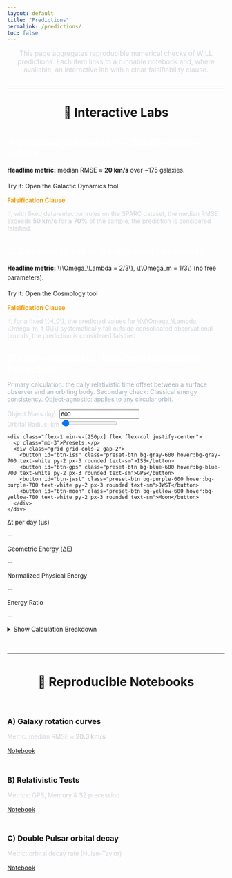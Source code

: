 ```yaml
---
layout: default
title: "Predictions"
permalink: /predictions/
toc: false
---
```


<div class="markdown-content">

<p style="font-size: 1.1em; text-align: center; max-width: 700px; margin: 1rem auto 2rem auto; color: #d1d5db;">
    This page aggregates reproducible numerical checks of WILL predictions. Each item links to a runnable notebook and, where available, an interactive lab with a clear falsifiability clause.
</p>

<hr style="border-color: #374151; margin: 2rem 0;">

<h2 style="font-size: 2em; text-align: center; margin-bottom: 2.5rem;">🧪 Interactive Labs</h2>

<!-- Lab 1 -->
<div class="bg-gray-800/50 p-6 rounded-lg border-l-4" style="border-color: #3498db; margin-bottom: 2rem;">
  <h3 style="color: #fff; font-size: 1.5em; margin-bottom: 1rem;">1) Galactic Dynamics Lab — SPARC rotation curves</h3>
  <p style="margin-bottom: 1rem; line-height: 1.6;">
      <strong>Headline metric:</strong> median RMSE ≈ <strong>20 km/s</strong> over ~175 galaxies.
  </p>
  <a href="{{ site.baseurl }}/calculator/" class="bg-blue-600 hover:bg-blue-700 text-white font-bold py-2 px-4 rounded inline-block" style="text-decoration: none; margin-bottom: 1.5rem;">
      Try it: Open the Galactic Dynamics tool
  </a>
  <div class="bg-gray-900/70 border border-amber-500/50 rounded-md p-4" style="margin-top: 1rem;">
      <p style="font-weight: bold; color: #f59e0b; margin-bottom: 0.5rem;">Falsification Clause</p>
      <p style="color: #d1d5db;">
          If, with fixed data-selection rules on the SPARC dataset, the median RMSE exceeds <strong>50 km/s</strong> for <strong>≥ 70%</strong> of the sample, the prediction is considered falsified.
      </p>
  </div>
</div>

<!-- Lab 2 -->
<div class="bg-gray-800/50 p-6 rounded-lg border-l-4" style="border-color: #8e44ad; margin-bottom: 2rem;">
  <h3 style="color: #fff; font-size: 1.5em; margin-bottom: 1rem;">2) Cosmology Lab — background cosmology</h3>
  <p style="margin-bottom: 1rem; line-height: 1.6;">
      <strong>Headline metric:</strong> \(\Omega_\Lambda = 2/3\), \(\Omega_m = 1/3\) (no free parameters).
  </p>
  <a href="{{ site.baseurl }}/cosmology.html" class="bg-purple-700 hover:bg-purple-800 text-white font-bold py-2 px-4 rounded inline-block" style="text-decoration: none; margin-bottom: 1.5rem;">
      Try it: Open the Cosmology tool
  </a>
  <div class="bg-gray-900/70 border border-amber-500/50 rounded-md p-4" style="margin-top: 1rem;">
      <p style="font-weight: bold; color: #f59e0b; margin-bottom: 0.5rem;">Falsification Clause</p>
      <p style="color: #d1d5db;">
          If, for a fixed \(H_0\), the predicted values for \(\{\Omega_\Lambda, \Omega_m, t_0\}\) systematically fall outside consolidated observational bounds, the prediction is considered falsified.
      </p>
  </div>
</div>

<!-- Lab 3 -->
<div class="bg-gray-800/50 p-6 rounded-lg border-l-4" style="border-color: #27ae60; margin-bottom: 2rem;">
  <h3 style="color: #fff; font-size: 1.5em; margin-bottom: 0.5rem;">3) Lab — Relativistic Time Offset (Geometric Projections)</h3>
  <p class="muted" style="color:#a3b1c2; margin-bottom:1rem;">
      Primary calculation: the daily relativistic time offset between a surface observer and an orbiting body. Secondary check: Classical energy consistency. Object-agnostic: applies to any circular orbit.
  </p>

  <!-- Controls + Results -->
  <div class="flex flex-wrap gap-8 mb-8">
    <div class="flex-1 min-w-[250px]">
      <div>
        <label for="mass-input" class="block mb-2" style="color:#d1d5db;">Object Mass (kg):</label>
        <input type="number" id="mass-input" value="600" class="w-full bg-gray-900 border border-gray-600 text-white p-2 rounded">
      </div>
      <div class="mt-4">
        <label for="radius-slider" class="block mb-2" style="color:#d1d5db;">Orbital Radius: <span id="radius-label" class="font-bold"></span> km</label>
        <input type="range" id="radius-slider" min="6771" max="1600000" value="26600" step="100" class="w-full">
      </div>
    </div>

    <div class="flex-1 min-w-[250px] flex flex-col justify-center">
      <p class="mb-3">Presets:</p>
      <div class="grid grid-cols-2 gap-2">
        <button id="btn-iss" class="preset-btn bg-gray-600 hover:bg-gray-700 text-white py-2 px-3 rounded text-sm">ISS</button>
        <button id="btn-gps" class="preset-btn bg-blue-600 hover:bg-blue-700 text-white py-2 px-3 rounded text-sm">GPS</button>
        <button id="btn-jwst" class="preset-btn bg-purple-600 hover:bg-purple-700 text-white py-2 px-3 rounded text-sm">JWST</button>
        <button id="btn-moon" class="preset-btn bg-yellow-600 hover:bg-yellow-700 text-white py-2 px-3 rounded text-sm">Moon</button>
      </div>
    </div>
  </div>

  <div class="grid grid-cols-1 md:grid-cols-2 lg:grid-cols-4 gap-4 bg-gray-900 p-4 rounded-lg">
    <div class="text-center">
      <p class="text-sm text-gray-400">Δt per day (μs)</p>
      <p id="delta-t-val" class="text-2xl font-bold text-cyan-400">--</p>
    </div>
    <div class="text-center">
      <p class="text-sm text-gray-400">Geometric Energy (ΔE)</p>
      <p id="dE_val" class="text-2xl font-bold text-violet-400">--</p>
    </div>
    <div class="text-center">
      <p class="text-sm text-gray-400">Normalized Physical Energy</p>
      <p id="Enorm_val" class="text-2xl font-bold text-amber-400">--</p>
    </div>
    <div class="text-center">
      <p class="text-sm text-gray-400">Energy Ratio</p>
      <p id="ratio_val" class="text-2xl font-bold text-green-400">--</p>
    </div>
  </div>

  <!-- All explanatory text & formulas live in the breakdown -->
  <div class="mt-4">
    <details class="bg-gray-900/50 p-4 rounded-md">
      <summary class="font-semibold text-cyan-400 cursor-pointer">Show Calculation Breakdown</summary>
      <div class="mt-4 pt-4 border-t border-gray-700 text-sm space-y-3">

        <div>
          <h4 class="font-bold text-white mb-1">1) Define projections</h4>
          <p class="text-gray-300">
            Gravitational projection at the surface \(A\): \( \kappa_A^2 = \dfrac{2GM}{R_A c^2} \).<br>
            Gravitational projection at the orbit \(B\) (radius \( r \)): \( \kappa_B^2 = \dfrac{2GM}{r c^2} \).<br>
            Kinematic projection for a circular orbit at \(B\): from \( v^2 = GM/r \) we get \( \beta_B^2 = \dfrac{v^2}{c^2} = \dfrac{GM}{r c^2} \). On the surface we take \( \beta_A^2 = 0 \).
          </p>
        </div>

        <div>
          <h4 class="font-bold text-white mb-1">2) Combine into \(Q^2\) and \(Q_t\)</h4>
          <p class="text-gray-300">
            \( Q^2 = \kappa^2 + \beta^2 \). Thus \( Q_A^2 = \kappa_A^2 + \beta_A^2 \) and \( Q_B^2 = \kappa_B^2 + \beta_B^2 \).<br>
            The time-axis complement is \( Q_t = \sqrt{1 - Q^2} \).
          </p>
        </div>

        <div>
          <h4 class="font-bold text-white mb-1">3) Time offset (core result)</h4>
          <p class="text-gray-300">
            Daily clock difference in microseconds per day:
            \( \Delta t_{B\to A}[\mu s/\text{day}] = \big(Q_{tB} - Q_{tA}\big)\times 86400\times 10^6 \).
          </p>
        </div>

        <div>
          <h4 class="font-bold text-white mb-1">4) Classical energy consistency</h4>
          <p class="text-gray-300">
            Fix the potential zero at the surface \(R_A\). For a circular orbit at radius \( r \):<br>
            Potential \( E_p = \big(-\dfrac{GMm}{r}\big) - \big(-\dfrac{GMm}{R_A}\big) \).<br>
            Kinetic \( E_k = \tfrac{1}{2} m v^2 \) with \( v^2 = GM/r \).<br>
            Total \( E_{tot} = E_p + E_k \). Normalize by \( mc^2 \) to get \( E_{tot}/(mc^2) \).<br>
            Geometric energy (mass-independent):
            \( \Delta E_{A\to B} = \tfrac{1}{2}\big[(\kappa_A^2-\kappa_B^2) + (\beta_B^2-\beta_A^2)\big] \).
            Consistency statement for the closed surface–orbit subsystem:
            \( \dfrac{E_{tot}/(mc^2)}{\Delta E_{A\to B}} = 1 \).
          </p>
        </div>

      </div>
    </details>
  </div>
</div>

<script>
// LAB 3 script (object-agnostic; r = orbital radius). Math kept minimal in UI.
document.addEventListener('DOMContentLoaded', () => {
  // Elements
  const massInput = document.getElementById('mass-input');
  const slider = document.getElementById('radius-slider');
  const radiusLabel = document.getElementById('radius-label');

  const deltaTVal = document.getElementById('delta-t-val');
  const dE_val = document.getElementById('dE_val');
  const Enorm_val = document.getElementById('Enorm_val');
  const ratio_val = document.getElementById('ratio_val');

  const btnIss = document.getElementById('btn-iss');
  const btnGps = document.getElementById('btn-gps');
  const btnJwst = document.getElementById('btn-jwst');
  const btnMoon = document.getElementById('btn-moon');

  // Constants
  const G = 6.67430e-11;
  const M = 5.97219e24;
  const R_A = 6371000;     // surface radius
  const c = 299792458;
  const GM = G * M;
  const seconds_per_day = 86400;

  // Presets [mass (kg), orbital radius (km)]
  const presets = {
    iss:  { mass: 450000,    radius: 6786 },     // ~415 km altitude
    gps:  { mass: 600,       radius: 26600 },    // ~20200 km altitude
    jwst: { mass: 6161,      radius: 1500000 },  // L2-ish distance from Earth
    moon: { mass: 7.347e22,  radius: 384748 }    // Moon
  };

  function calculate(r_km, mass_obj) {
    const r_m = r_km * 1000;

    // Orbital velocity and projections
    const v = Math.sqrt(GM / r_m);
    const beta_sq_B = (v / c) ** 2;               // = GM/(r c^2)
    const beta_sq_A = 0;                           // surface frame at rest
    const kappa_sq_A = (2 * GM) / (R_A * c ** 2);  // surface
    const kappa_sq_B = (2 * GM) / (r_m * c ** 2);  // orbit

    // Time offset (implemented via grav-kin split; equal to ΔQ_t * day * 1e6)
    const grav_part = (1 / Math.sqrt(1 - kappa_sq_A)) - (1 / Math.sqrt(1 - kappa_sq_B));
    const kin_part  = (1 / Math.sqrt(1 - beta_sq_B)) - 1;
    const delta_t_us_per_day = (grav_part - kin_part) * seconds_per_day * 1e6;

    // Geometric energy (mass-independent)
    const delta_E_geom = 0.5 * ((kappa_sq_A - kappa_sq_B) + (beta_sq_B - beta_sq_A));

    // Classical energy (mass-dependent), with zero at surface R_A
    const E_potential = (-GM * mass_obj / r_m) - (-GM * mass_obj / R_A);
    const E_kinetic = 0.5 * mass_obj * v ** 2;
    const E_total = E_potential + E_kinetic;
    const E_rest = mass_obj * c ** 2;
    const E_norm = (E_rest > 0) ? (E_total / E_rest) : 0;

    const final_ratio = (delta_E_geom !== 0) ? (E_norm / delta_E_geom) : 0;

    return { delta_t_us_per_day, delta_E_geom, E_norm, final_ratio };
  }

  function updateUI() {
    const r_km = parseFloat(slider.value);
    const m_obj = parseFloat(massInput.value);
    if (isNaN(r_km) || isNaN(m_obj) || m_obj <= 0) return;

    radiusLabel.textContent = Math.round(r_km).toLocaleString();

    const { delta_t_us_per_day, delta_E_geom, E_norm, final_ratio } =
      calculate(r_km, m_obj);

    deltaTVal.textContent = delta_t_us_per_day.toFixed(2);
    dE_val.textContent = delta_E_geom.toExponential(4);
    Enorm_val.textContent = E_norm.toExponential(4);
    ratio_val.textContent = final_ratio.toFixed(8);
  }

  function setPreset(preset) {
    massInput.value = preset.mass;
    slider.value = preset.radius;
    // keep slider range wide; no dynamic min/max to avoid UI jumps
    updateUI();
  }

  // Events
  slider.addEventListener('input', updateUI);
  massInput.addEventListener('input', updateUI);
  btnIss.addEventListener('click', () => setPreset(presets.iss));
  btnGps.addEventListener('click', () => setPreset(presets.gps));
  btnJwst.addEventListener('click', () => setPreset(presets.jwst));
  btnMoon.addEventListener('click', () => setPreset(presets.moon));

  // Init
  setPreset(presets.gps);
});
</script>

<hr style="border-color: #374151; margin: 3rem 0;">

<h2 style="font-size: 2em; text-align: center; margin-bottom: 2.5rem;">📄 Reproducible Notebooks</h2>

<div style="display: grid; grid-template-columns: repeat(auto-fit, minmax(300px, 1fr)); gap: 1.5rem;">

  <div class="bg-gray-800/50 p-6 rounded-lg">
      <h4 style="font-size: 1.25em; margin-bottom: 1rem;">A) Galaxy rotation curves</h4>
      <p style="margin-bottom: 1rem; color: #d1d5db;">Metric: median RMSE ≈ <strong>20.3 km/s</strong></p>
      <a href="{{ site.baseurl }}/Colab%20Notebooks/QWILL-galaxy-rotation-curves.ipynb" class="text-cyan-400 hover:text-cyan-300">Notebook</a>
  </div>

  <div class="bg-gray-800/50 p-6 rounded-lg">
      <h4 style="font-size: 1.25em; margin-bottom: 1rem;">B) Relativistic Tests</h4>
      <p style="margin-bottom: 1rem; color: #d1d5db;">Metrics: GPS, Mercury & S2 precession</p>
      <a href="{{ site.baseurl }}/Colab%20Notebooks/WILL-relativistic-tests-gps-mercury-s2.ipynb" class="text-cyan-400 hover:text-cyan-300">Notebook</a>
  </div>

  <div class="bg-gray-800/50 p-6 rounded-lg">
      <h4 style="font-size: 1.25em; margin-bottom: 1rem;">C) Double Pulsar orbital decay</h4>
      <p style="margin-bottom: 1rem; color: #d1d5db;">Metric: orbital decay rate (Hulse–Taylor)</p>
      <a href="{{ site.baseurl }}/Colab%20Notebooks/Double_Pulsar_orbital_decay_rate.ipynb" class="text-cyan-400 hover:text-cyan-300">Notebook</a>
  </div>

</div>

</div>
